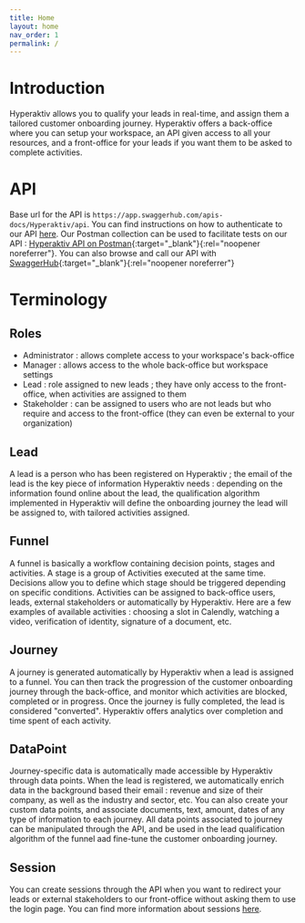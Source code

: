 ```yaml
---
title: Home
layout: home
nav_order: 1
permalink: /
---
```


# Introduction

Hyperaktiv allows you to qualify your leads in real-time, and assign them a tailored customer onboarding journey.
Hyperaktiv offers a back-office where you can setup your workspace, an API given access to all your resources, and a front-office for your leads if you want them to be asked to complete activities.

# API

Base url for the API is ``https://app.swaggerhub.com/apis-docs/Hyperaktiv/api``.
You can find instructions on how to authenticate to our API [here](/pages/API%20authentication.html).
Our Postman collection can be used to facilitate tests on our API : [Hyperaktiv API on Postman](https://hyperaktiv.postman.co/workspace/Hyperaktiv~79462e29-fc9a-4b2c-8d41-bc662701b9da/collection/19855856-94cfa45e-58ff-4eeb-b1a3-7137759a6e4c?action=share&creator=19855856){:target="_blank"}{:rel="noopener noreferrer"}.
You can also browse and call our API with [SwaggerHub](https://app.swaggerhub.com/apis-docs/Hyperaktiv/api){:target="_blank"}{:rel="noopener noreferrer"}

# Terminology

## Roles

* Administrator : allows complete access to your workspace's back-office
* Manager : allows access to the whole back-office but workspace settings
* Lead : role assigned to new leads ; they have only access to the front-office, when activities are assigned to them
* Stakeholder : can be assigned to users who are not leads but who require and access to the front-office (they can even be external to your organization)

## Lead

A lead is a person who has been registered on Hyperaktiv ; the email of the lead is the key piece of information Hyperaktiv needs : depending on the information found online about the lead, the qualification algorithm implemented in Hyperaktiv will define the onboarding journey the lead will be assigned to, with tailored activities assigned.

## Funnel

A funnel is basically a workflow containing decision points, stages and activities. A stage is a group of Activities executed at the same time. Decisions allow you to define which stage should be triggered depending on specific conditions. Activities can be assigned to back-office users, leads, external stakeholders or automatically by Hyperaktiv. Here are a few examples of available activities : choosing a slot in Calendly, watching a video, verification of identity, signature of a document, etc.

## Journey

A journey is generated automatically by Hyperaktiv when a lead is assigned to a funnel. You can then track the progression of the customer onboarding journey through the back-office, and monitor which activities are blocked, completed or in progress. Once the journey is fully completed, the lead is considered "converted". Hyperaktiv offers analytics over completion and time spent of each activity.

## DataPoint

Journey-specific data is automatically made accessible by Hyperaktiv through data points. When the lead is registered, we automatically enrich data in the background based their email : revenue and size of their company, as well as the industry and sector, etc. You can also create your custom data points, and associate documents, text, amount, dates of any type of information to each journey. All data points associated to journey can be manipulated through the API, and be used in the lead qualification algorithm of the funnel aad fine-tune the customer onboarding journey.

## Session

You can create sessions through the API when you want to redirect your leads or external stakeholders to our front-office without asking them to use the login page. You can find more information about sessions [here](/Front-office%20session.html).

